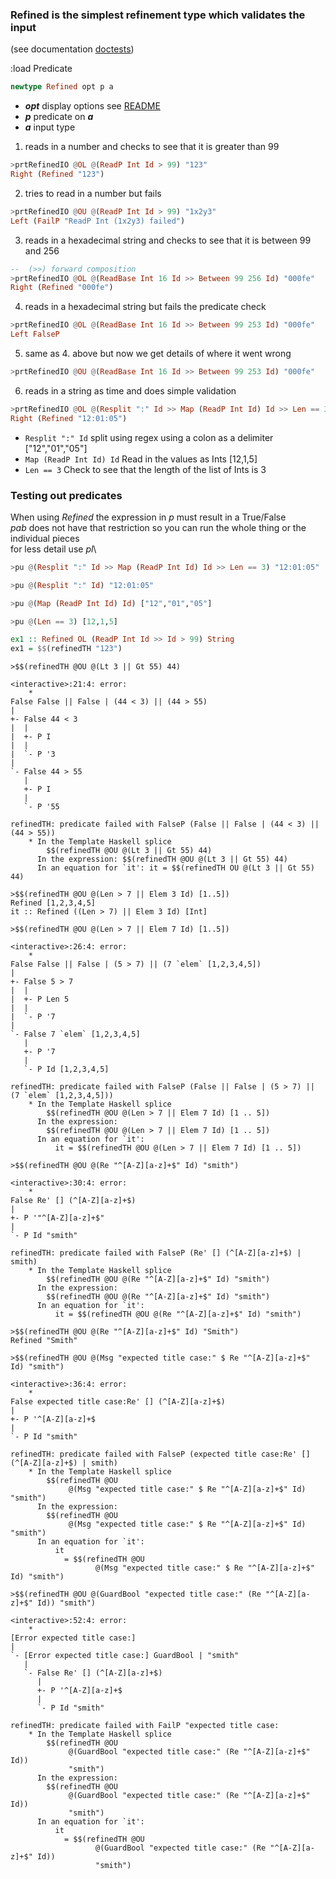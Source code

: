 ### Refined is the simplest refinement type which validates the input

(see documentation [doctests](src/Predicate/Refined.hs))

:load Predicate

```haskell
newtype Refined opt p a
```
* **_opt_** display options see [README](README.md)
* **_p_** predicate on **_a_**
* **_a_** input type

1. reads in a number and checks to see that it is greater than 99
```haskell
>prtRefinedIO @OL @(ReadP Int Id > 99) "123"
Right (Refined "123")
```

2. tries to read in a number but fails
```haskell
>prtRefinedIO @OU @(ReadP Int Id > 99) "1x2y3"
Left (FailP "ReadP Int (1x2y3) failed")
```

3. reads in a hexadecimal string and checks to see that it is between 99 and 256
```haskell
--  (>>) forward composition
>prtRefinedIO @OL @(ReadBase Int 16 Id >> Between 99 256 Id) "000fe"
Right (Refined "000fe")
```

4. reads in a hexadecimal string but fails the predicate check
```haskell
>prtRefinedIO @OL @(ReadBase Int 16 Id >> Between 99 253 Id) "000fe"
Left FalseP
```

5. same as 4. above but now we get details of where it went wrong
```haskell
>prtRefinedIO @OU @(ReadBase Int 16 Id >> Between 99 253 Id) "000fe"
```

6. reads in a string as time and does simple validation
```haskell
>prtRefinedIO @OL @(Resplit ":" Id >> Map (ReadP Int Id) Id >> Len == 3) "12:01:05"
Right (Refined "12:01:05")
```
  * `Resplit ":" Id`
     split using regex using a colon as a delimiter  ["12","01","05"]
  * `Map (ReadP Int Id) Id`
     Read in the values as Ints                      [12,1,5]
  * `Len == 3`
     Check to see that the length of the list of Ints is 3

### Testing out predicates
When using _Refined_ the expression in _p_ must result in a True/False\
_pab_ does not have that restriction so you can run the whole thing or the individual pieces\
for less detail use _pl_\

```haskell
>pu @(Resplit ":" Id >> Map (ReadP Int Id) Id >> Len == 3) "12:01:05"

>pu @(Resplit ":" Id) "12:01:05"

>pu @(Map (ReadP Int Id) Id) ["12","01","05"]

>pu @(Len == 3) [12,1,5]
```

```haskell
ex1 :: Refined OL (ReadP Int Id >> Id > 99) String
ex1 = $$(refinedTH "123")
```

```
>$$(refinedTH @OU @(Lt 3 || Gt 55) 44)

<interactive>:21:4: error:
    *
False False || False | (44 < 3) || (44 > 55)
|
+- False 44 < 3
|  |
|  +- P I
|  |
|  `- P '3
|
`- False 44 > 55
   |
   +- P I
   |
   `- P '55

refinedTH: predicate failed with FalseP (False || False | (44 < 3) || (44 > 55))
    * In the Template Haskell splice
        $$(refinedTH @OU @(Lt 3 || Gt 55) 44)
      In the expression: $$(refinedTH @OU @(Lt 3 || Gt 55) 44)
      In an equation for `it': it = $$(refinedTH OU @(Lt 3 || Gt 55) 44)
```

```
>$$(refinedTH @OU @(Len > 7 || Elem 3 Id) [1..5])
Refined [1,2,3,4,5]
it :: Refined ((Len > 7) || Elem 3 Id) [Int]
```

```
>$$(refinedTH @OU @(Len > 7 || Elem 7 Id) [1..5])

<interactive>:26:4: error:
    *
False False || False | (5 > 7) || (7 `elem` [1,2,3,4,5])
|
+- False 5 > 7
|  |
|  +- P Len 5
|  |
|  `- P '7
|
`- False 7 `elem` [1,2,3,4,5]
   |
   +- P '7
   |
   `- P Id [1,2,3,4,5]

refinedTH: predicate failed with FalseP (False || False | (5 > 7) || (7 `elem` [1,2,3,4,5]))
    * In the Template Haskell splice
        $$(refinedTH @OU @(Len > 7 || Elem 7 Id) [1 .. 5])
      In the expression:
        $$(refinedTH @OU @(Len > 7 || Elem 7 Id) [1 .. 5])
      In an equation for `it':
          it = $$(refinedTH @OU @(Len > 7 || Elem 7 Id) [1 .. 5])
```

```
>$$(refinedTH @OU @(Re "^[A-Z][a-z]+$" Id) "smith")

<interactive>:30:4: error:
    *
False Re' [] (^[A-Z][a-z]+$)
|
+- P '"^[A-Z][a-z]+$"
|
`- P Id "smith"

refinedTH: predicate failed with FalseP (Re' [] (^[A-Z][a-z]+$) | smith)
    * In the Template Haskell splice
        $$(refinedTH @OU @(Re "^[A-Z][a-z]+$" Id) "smith")
      In the expression:
        $$(refinedTH @OU @(Re "^[A-Z][a-z]+$" Id) "smith")
      In an equation for `it':
          it = $$(refinedTH @OU @(Re "^[A-Z][a-z]+$" Id) "smith")
```

```
>$$(refinedTH @OU @(Re "^[A-Z][a-z]+$" Id) "Smith")
Refined "Smith"
```

```
>$$(refinedTH @OU @(Msg "expected title case:" $ Re "^[A-Z][a-z]+$" Id) "smith")

<interactive>:36:4: error:
    *
False expected title case:Re' [] (^[A-Z][a-z]+$)
|
+- P '^[A-Z][a-z]+$
|
`- P Id "smith"

refinedTH: predicate failed with FalseP (expected title case:Re' [] (^[A-Z][a-z]+$) | smith)
    * In the Template Haskell splice
        $$(refinedTH @OU
             @(Msg "expected title case:" $ Re "^[A-Z][a-z]+$" Id) "smith")
      In the expression:
        $$(refinedTH @OU
             @(Msg "expected title case:" $ Re "^[A-Z][a-z]+$" Id) "smith")
      In an equation for `it':
          it
            = $$(refinedTH @OU
                   @(Msg "expected title case:" $ Re "^[A-Z][a-z]+$" Id) "smith")
```

```
>$$(refinedTH @OU @(GuardBool "expected title case:" (Re "^[A-Z][a-z]+$" Id)) "smith")

<interactive>:52:4: error:
    *
[Error expected title case:]
|
`- [Error expected title case:] GuardBool | "smith"
   |
   `- False Re' [] (^[A-Z][a-z]+$)
      |
      +- P '^[A-Z][a-z]+$
      |
      `- P Id "smith"

refinedTH: predicate failed with FailP "expected title case:
    * In the Template Haskell splice
        $$(refinedTH @OU
             @(GuardBool "expected title case:" (Re "^[A-Z][a-z]+$" Id))
             "smith")
      In the expression:
        $$(refinedTH @OU
             @(GuardBool "expected title case:" (Re "^[A-Z][a-z]+$" Id))
             "smith")
      In an equation for `it':
          it
            = $$(refinedTH @OU
                   @(GuardBool "expected title case:" (Re "^[A-Z][a-z]+$" Id))
                   "smith")
```
